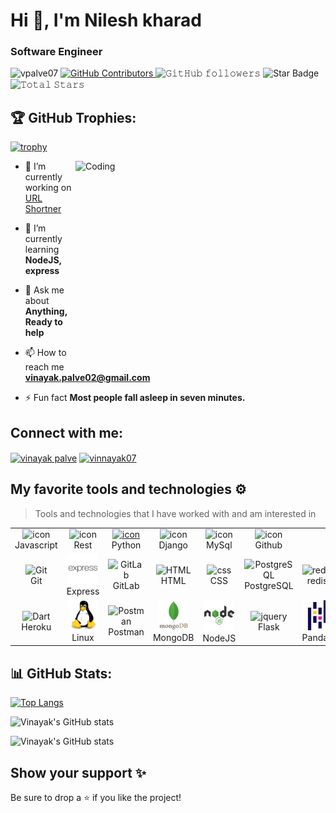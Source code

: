 <h1 align="left">Hi 👋, I'm Nilesh kharad</h1>
<h3 align="left">Software Engineer</h3>

<p align="left"> <img src="https://komarev.com/ghpvc/?username=vpalve07&label=Profile%20views&color=0e75b6&style=flat" alt="vpalve07" /> 
</a>
    <a href="https://github.com/vpalve07/project-productManagement05.git">
      <img alt="GitHub Contributors" src="https://img.shields.io/github/contributors/vpalve07/project-productManagement05" />
    </a> 
<!--     <img alt="𝙶𝚒𝚝𝙷𝚞𝚋 𝚏𝚘𝚕𝚕𝚘𝚠𝚎𝚛𝚜" src="https://img.shields.io/github/followers/vpalve07?label=Followers&style=social"> -->
    <img alt="𝙶𝚒𝚝𝙷𝚞𝚋 𝚏𝚘𝚕𝚕𝚘𝚠𝚎𝚛𝚜" src="https://img.shields.io/github/followers/vpalve07?label=Followers&style=social">
    <img src="https://img.shields.io/static/v1?label=%F0%9F%8C%9F&message=If%20Useful&style=style=flat&color=BC4E99" alt="Star Badge"/> 
    <img src="https://img.shields.io/github/stars/vpalve07?label=Stars" alt="𝚃𝚘𝚝𝚊𝚕 𝚂𝚝𝚊𝚛𝚜"> 
    </p>

<h2 align="left"> 🏆 GitHub Trophies:</h2>

[![trophy](https://github-profile-trophy.vercel.app/?username=vpalve07&theme=juicyfresh)](https://github.com/vpalve07/github-profile-trophy)

<img align="right" alt="Coding" height="329" width="400" src="https://raw.githubusercontent.com/abhisheknaiidu/abhisheknaiidu/master/code.gif">

- 🔭 I’m currently working on [URL Shortner](https://github.com/vpalve07/Url_Shortner_Frontend)

- 🌱 I’m currently learning **NodeJS, express**

- 💬 Ask me about **Anything, Ready to help**

- 📫 How to reach me **vinayak.palve02@gmail.com**

- ⚡ Fun fact **Most people fall asleep in seven minutes.**

## Connect with me:
<p align="left">
<a href="https://www.linkedin.com/in/vinayak-palve-60279a220/" target="blank"><img align="center" src="https://raw.githubusercontent.com/rahuldkjain/github-profile-readme-generator/master/src/images/icons/Social/linked-in-alt.svg" alt="vinayak palve" height="30" width="40" /></a>
<a href="https://instagram.com/vinnayak07" target="blank"><img align="center" src="https://raw.githubusercontent.com/rahuldkjain/github-profile-readme-generator/master/src/images/icons/Social/instagram.svg" alt="vinnayak07" height="30" width="40" /></a>&nbsp;
</p>
</p>

## My favorite tools and technologies ⚙️ 

> Tools and technologies that I have worked with and am interested in

<table>
  <tr>
    <td align="center" width="96">
        <img src="https://techstack-generator.vercel.app/js-icon.svg" alt="icon" width="65" height="65" />
      <br>Javascript
    </td>
    <td align="center" width="96">
        <img src="https://techstack-generator.vercel.app/restapi-icon.svg" alt="icon" width="65" height="65" />
      <br>Rest
    </td>
    <td align="center" width="96">
      <a href="#macropower-tech">
        <img src="https://techstack-generator.vercel.app/python-icon.svg" alt="icon" width="65" height="65" />
      </a>
      <br>Python
    </td>
    <td align="center" width="96">
        <img src="https://techstack-generator.vercel.app/django-icon.svg" alt="icon" width="65" height="65" />
      <br>Django
    </td>
    <td align="center" width="96">
        <img src="https://techstack-generator.vercel.app/mysql-icon.svg" alt="icon" width="65" height="65" />
      <br>MySql
    </td>
    <td align="center" width="96">
        <img src="https://techstack-generator.vercel.app/github-icon.svg" alt="icon" width="65" height="65" />
      <br>Github
    </td>
  </tr>
  <tr>
    <td align="center" width="96"> 
        <img src="https://user-images.githubusercontent.com/25181517/192108372-f71d70ac-7ae6-4c0d-8395-51d8870c2ef0.png" width="48" height="48" alt="Git" />
      <br>Git
    </td>
    <td align="center" width="96">
        <img src="https://raw.githubusercontent.com/devicons/devicon/master/icons/express/express-original-wordmark.svg" width="48" height="48" alt="GitHub" />
      <br>Express
    </td>
    <td align="center"  width="96">
        <img src="https://user-images.githubusercontent.com/25181517/192108376-c675d39b-90f6-4073-bde6-5a9291644657.png" width="48" height="48" alt="GitLab" />
      <br>GitLab
    </td>
    <td align="center"  width="96">
        <img src="https://skillicons.dev/icons?i=html" width="48" height="48" alt="HTML" />
      <br>HTML
    </td>
    <td align="center" width="96">
        <img src="https://skillicons.dev/icons?i=css" width="48" height="48" alt="css" />
      <br>CSS
    </td>
    <td align="center" width="96">
        <img src="https://skillicons.dev/icons?i=postgres" width="48" height="48" alt="PostgreSQL" />
      <br>PostgreSQL
    </td>
    <td align="center" width="96">
        <img src="https://skillicons.dev/icons?i=redis" width="48" height="48" alt="redis" />
      <br>redis
    </td>
  </tr>
 <tr>
      <td align="center" width="96">
        <img src="https://www.vectorlogo.zone/logos/heroku/heroku-icon.svg" width="48" height="48" alt="Dart" />
      <br>Heroku
    </td>
        <td align="center" width="96">
        <img src="https://raw.githubusercontent.com/devicons/devicon/master/icons/linux/linux-original.svg" width="48" height="48" alt="Flutter" />
      <br>Linux
    </td>
        <td align="center" width="96">
        <img src="https://user-images.githubusercontent.com/25181517/192109061-e138ca71-337c-4019-8d42-4792fdaa7128.png" width="48" height="48" alt="Postman" />
      <br>Postman
    </td>
          <td align="center" width="96">
        <img src="https://raw.githubusercontent.com/devicons/devicon/master/icons/mongodb/mongodb-original-wordmark.svg" width="48" height="48" alt="ASP.NET Core" />
      <br>MongoDB
    </td>
            <td align="center" width="96">
        <img src="https://raw.githubusercontent.com/devicons/devicon/master/icons/nodejs/nodejs-original-wordmark.svg" width="48" height="50" alt="mysql" />
      <br>NodeJS
    </td>
              <td align="center" width="96">
        <img src="https://www.vectorlogo.zone/logos/pocoo_flask/pocoo_flask-icon.svg" width="48" height="48" alt="jquery" />
      <br>Flask
    </td>
     <td align="center" width="96">
        <img src="https://raw.githubusercontent.com/devicons/devicon/2ae2a900d2f041da66e950e4d48052658d850630/icons/pandas/pandas-original.svg" width="48" height="48" alt="jquery" />
      <br>Pandas
    </td>
 </tr>
</table>


## 📊 GitHub Stats:

[![Top Langs](https://github-readme-stats.vercel.app/api/top-langs/?username=vpalve07&layout=compact&theme=yeblu)](https://github.com/vpalve07/github-readme-stats)

![Vinayak's GitHub stats](https://github-readme-stats.vercel.app/api?username=vpalve07&show_icons=true&theme=yeblu)

![Vinayak's GitHub stats](https://github-readme-streak-stats.herokuapp.com/?user=vpalve07&theme=yeblu)

## Show your support ✨

Be sure to drop a ⭐ if you like the project!
